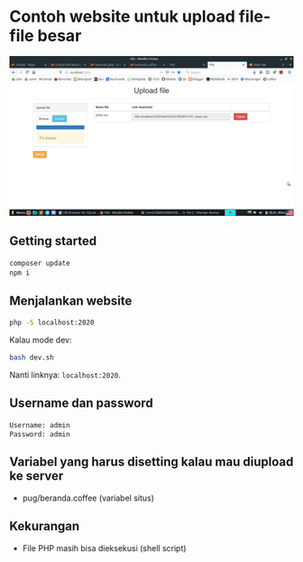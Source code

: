 # Contoh website untuk upload file-file besar

![](gambar.png)

## Getting started

```bash
composer update
npm i 
```

## Menjalankan website

```bash
php -S localhost:2020
```

Kalau mode dev:

```bash
bash dev.sh
```

Nanti linknya: `localhost:2020`.

## Username dan password

```
Username: admin
Password: admin
```

## Variabel yang harus disetting kalau mau diupload ke server

- pug/beranda.coffee (variabel situs)

## Kekurangan

- File PHP masih bisa dieksekusi (shell script)
